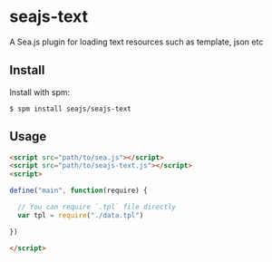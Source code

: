 seajs-text
==========

A Sea.js plugin for loading text resources such as template, json etc


Install
-------

Install with spm:

    $ spm install seajs/seajs-text


Usage
-----

```html
<script src="path/to/sea.js"></script>
<script src="path/to/seajs-text.js"></script>
<script>

define("main", function(require) {

  // You can require `.tpl` file directly
  var tpl = require("./data.tpl")

})

</script>
```
